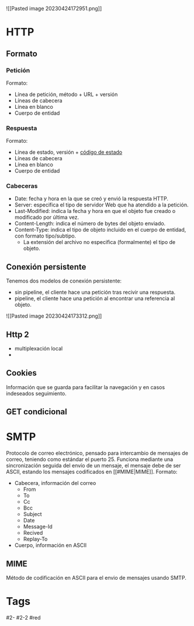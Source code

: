 ![[Pasted image 20230424172951.png]]
# HTTP
## Formato
### Petición
Formato:
- Línea de petición, método + URL + versión
- Líneas de cabecera
- Línea en blanco 
- Cuerpo de entidad
### Respuesta
Formato:
- Línea de estado, versión + [código de estado](https://en.wikipedia.org/wiki/List_of_HTTP_status_codes)
- Líneas de cabecera
- Línea en blanco
- Cuerpo de entidad
### Cabeceras
- Date: fecha y hora en la que se creó y envió la respuesta HTTP.  
- Server: especifica el tipo de servidor Web que ha atendido a la petición.  
- Last-Modified: indica la fecha y hora en que el objeto fue creado o modificado por última vez.
- Content-Length: indica el número de bytes del objeto enviado.
- Content-Type: indica el tipo de objeto incluido en el cuerpo de entidad, con formato tipo/subtipo.
	- La extensión del archivo no especifica (formalmente) el tipo de objeto.
## Conexión persistente
Tenemos dos modelos de conexión persistente:
- sin pipeline, el cliente hace una petición tras recivir una respuesta.
- pipeline, el cliente hace una petición al encontrar una referencia al objeto.

![[Pasted image 20230424173312.png]]

## Http 2
- multiplexación local
- 
## Cookies
Información que se guarda para facilitar la navegación y en casos indeseados seguimiento.
## GET condicional
# SMTP
Protocolo de correo electrónico, pensado para intercambio de mensajes de correo, teniendo como estándar el puerto 25.
Funciona mediante una sincronización seguida del envío de un mensaje, el mensaje debe de ser ASCII, estando los mensajes codificados en [[#MIME|MIME]].
Formato:
- Cabecera, información del correo
	- From
	- To
	- Cc
	- Bcc
	- Subject
	- Date
	- Message-Id
	- Recived
	- Replay-To
- Cuerpo, información en ASCII
## MIME
Método de codificación en ASCII para el envio de mensajes usando SMTP.
# Tags
#2- 
#2-2 
#red